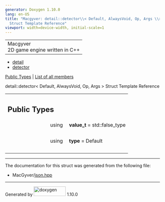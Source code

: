 ```yaml
---
generator: Doxygen 1.10.0
lang: en-US
title: "Macgyver: detail::detector\\< Default, AlwaysVoid, Op, Args \\>
  Struct Template Reference"
viewport: width=device-width, initial-scale=1
---
```


<div id="top">

<div id="titlearea">

<table data-cellspacing="0" data-cellpadding="0">
<colgroup>
<col style="width: 100%" />
</colgroup>
<tbody>
<tr id="projectrow" class="odd">
<td id="projectalign"><div id="projectname">
Macgyver
</div>
<div id="projectbrief">
2D game engine written in C++
</div></td>
</tr>
</tbody>
</table>

</div>

<div id="main-nav">

</div>

<div id="nav-path" class="navpath">

- <a href="namespacedetail.html" class="el">detail</a>
- <a href="structdetail_1_1detector.html" class="el">detector</a>

</div>

</div>

<div class="header">

<div class="summary">

[Public Types](#pub-types) \| [List of all
members](structdetail_1_1detector-members.html)

</div>

<div class="headertitle">

<div class="title">

detail::detector\< Default, AlwaysVoid, Op, Args \> Struct Template
Reference

</div>

</div>

</div>

<div class="contents">

<table class="memberdecls">
<colgroup>
<col style="width: 50%" />
<col style="width: 50%" />
</colgroup>
<tbody>
<tr class="odd heading">
<td colspan="2"><h2 id="public-types" class="groupheader"><span
id="pub-types"></span> Public Types</h2></td>
</tr>
<tr id="r_a2604e13aaf568d9ca9f846b18d732483"
class="even memitem:a2604e13aaf568d9ca9f846b18d732483">
<td class="memItemLeft" style="text-align: right;"
data-valign="top"><span id="a2604e13aaf568d9ca9f846b18d732483"></span>
using </td>
<td class="memItemRight" data-valign="bottom"><strong>value_t</strong> =
std::false_type</td>
</tr>
<tr class="odd separator:a2604e13aaf568d9ca9f846b18d732483">
<td colspan="2" class="memSeparator"> </td>
</tr>
<tr id="r_ad3f1aaa147d15ce3ac8e40f780e8c93b"
class="even memitem:ad3f1aaa147d15ce3ac8e40f780e8c93b">
<td class="memItemLeft" style="text-align: right;"
data-valign="top"><span id="ad3f1aaa147d15ce3ac8e40f780e8c93b"></span>
using </td>
<td class="memItemRight" data-valign="bottom"><strong>type</strong> =
Default</td>
</tr>
<tr class="odd separator:ad3f1aaa147d15ce3ac8e40f780e8c93b">
<td colspan="2" class="memSeparator"> </td>
</tr>
</tbody>
</table>

------------------------------------------------------------------------

The documentation for this struct was generated from the following file:

- MacGyver/<a href="json_8hpp_source.html" class="el">json.hpp</a>

</div>

------------------------------------------------------------------------

<span class="small">Generated
by [<img src="doxygen.svg" class="footer" width="104" height="31"
alt="doxygen" />](https://www.doxygen.org/index.html) 1.10.0</span>
